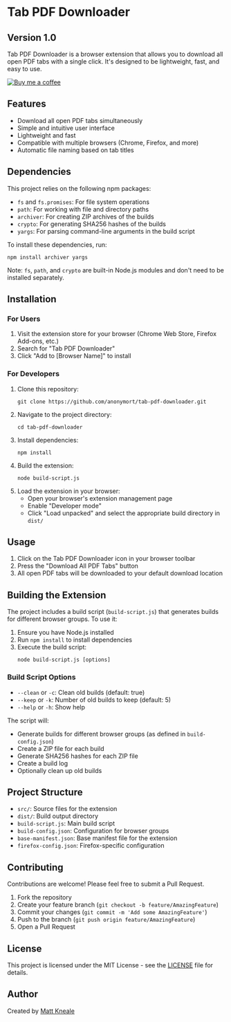 # Tab PDF Downloader

## Version 1.0

Tab PDF Downloader is a browser extension that allows you to download all open PDF tabs with a single click. It's designed to be lightweight, fast, and easy to use.

[![Buy me a coffee](https://img.buymeacoffee.com/button-api/?text=Buy%20me%20a%20coffee&emoji=&slug=mattkneale&button_colour=FFDD00&font_colour=000000&font_family=Bree&outline_colour=000000&coffee_colour=ffffff)](https://www.buymeacoffee.com/mattkneale)

## Features

- Download all open PDF tabs simultaneously
- Simple and intuitive user interface
- Lightweight and fast
- Compatible with multiple browsers (Chrome, Firefox, and more)
- Automatic file naming based on tab titles

## Dependencies

This project relies on the following npm packages:

- `fs` and `fs.promises`: For file system operations
- `path`: For working with file and directory paths
- `archiver`: For creating ZIP archives of the builds
- `crypto`: For generating SHA256 hashes of the builds
- `yargs`: For parsing command-line arguments in the build script

To install these dependencies, run:

```
npm install archiver yargs
```

Note: `fs`, `path`, and `crypto` are built-in Node.js modules and don't need to be installed separately.

## Installation

### For Users

1. Visit the extension store for your browser (Chrome Web Store, Firefox Add-ons, etc.)
2. Search for "Tab PDF Downloader"
3. Click "Add to [Browser Name]" to install

### For Developers

1. Clone this repository:
   ```
   git clone https://github.com/anonymort/tab-pdf-downloader.git
   ```
2. Navigate to the project directory:
   ```
   cd tab-pdf-downloader
   ```
3. Install dependencies:
   ```
   npm install
   ```
4. Build the extension:
   ```
   node build-script.js
   ```
5. Load the extension in your browser:
   - Open your browser's extension management page
   - Enable "Developer mode"
   - Click "Load unpacked" and select the appropriate build directory in `dist/`

## Usage

1. Click on the Tab PDF Downloader icon in your browser toolbar
2. Press the "Download All PDF Tabs" button
3. All open PDF tabs will be downloaded to your default download location

## Building the Extension

The project includes a build script (`build-script.js`) that generates builds for different browser groups. To use it:

1. Ensure you have Node.js installed
2. Run `npm install` to install dependencies
3. Execute the build script:
   ```
   node build-script.js [options]
   ```

### Build Script Options

- `--clean` or `-c`: Clean old builds (default: true)
- `--keep` or `-k`: Number of old builds to keep (default: 5)
- `--help` or `-h`: Show help

The script will:
- Generate builds for different browser groups (as defined in `build-config.json`)
- Create a ZIP file for each build
- Generate SHA256 hashes for each ZIP file
- Create a build log
- Optionally clean up old builds

## Project Structure

- `src/`: Source files for the extension
- `dist/`: Build output directory
- `build-script.js`: Main build script
- `build-config.json`: Configuration for browser groups
- `base-manifest.json`: Base manifest file for the extension
- `firefox-config.json`: Firefox-specific configuration

## Contributing

Contributions are welcome! Please feel free to submit a Pull Request.

1. Fork the repository
2. Create your feature branch (`git checkout -b feature/AmazingFeature`)
3. Commit your changes (`git commit -m 'Add some AmazingFeature'`)
4. Push to the branch (`git push origin feature/AmazingFeature`)
5. Open a Pull Request

## License

This project is licensed under the MIT License - see the [LICENSE](LICENSE) file for details.

## Author

Created by [Matt Kneale](https://www.twitter.com/drmattuk)

